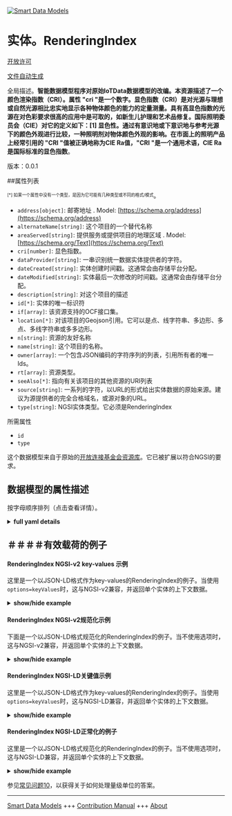 <!-- 10-Header -->  
[![Smart Data Models](https://smartdatamodels.org/wp-content/uploads/2022/01/SmartDataModels_logo.png "Logo")](https://smartdatamodels.org)  
实体。RenderingIndex  
=================<!-- /10-Header -->  
<!-- 15-License -->  
[开放许可](https://github.com/smart-data-models//dataModel.OCF/blob/master/RenderingIndex/LICENSE.md)  
[文件自动生成](https://docs.google.com/presentation/d/e/2PACX-1vTs-Ng5dIAwkg91oTTUdt8ua7woBXhPnwavZ0FxgR8BsAI_Ek3C5q97Nd94HS8KhP-r_quD4H0fgyt3/pub?start=false&loop=false&delayms=3000#slide=id.gb715ace035_0_60)  
<!-- /15-License -->  
<!-- 20-Description -->  
全局描述。**智能数据模型程序对原始IoTData数据模型的改编。本资源描述了一个颜色渲染指数（CRI）。属性 "cri "是一个数字。显色指数（CRI）是对光源与理想或自然光源相比忠实地显示各种物体颜色的能力的定量测量。具有高显色指数的光源在对色彩要求很高的应用中是可取的，如新生儿护理和艺术品修复。国际照明委员会（CIE）对它的定义如下：[1] 显色性。通过有意识地或下意识地与参考光源下的颜色外观进行比较，一种照明剂对物体颜色外观的影响。在市面上的照明产品上经常引用的 "CRI "值被正确地称为CIE Ra值，"CRI "是一个通用术语，CIE Ra是国际标准的显色指数**。  
版本：0.0.1  
<!-- /20-Description -->  
<!-- 30-PropertiesList -->  

##属性列表  

<sup><sub>[*] 如果一个属性中没有一个类型，是因为它可能有几种类型或不同的格式/模式</sub></sup>。  
- `address[object]`: 邮寄地址  . Model: [https://schema.org/address](https://schema.org/address)- `alternateName[string]`: 这个项目的一个替代名称  - `areaServed[string]`: 提供服务或提供项目的地理区域  . Model: [https://schema.org/Text](https://schema.org/Text)- `cri[number]`: 显色指数。  - `dataProvider[string]`: 一串识别统一数据实体提供者的字符。  - `dateCreated[string]`: 实体创建时间戳。这通常会由存储平台分配。  - `dateModified[string]`: 实体最后一次修改的时间戳。这通常会由存储平台分配。  - `description[string]`: 对这个项目的描述  - `id[*]`: 实体的唯一标识符  - `if[array]`: 该资源支持的OCF接口集。  - `location[*]`: 对该项目的Geojson引用。它可以是点、线字符串、多边形、多点、多线字符串或多多边形。  - `n[string]`: 资源的友好名称  - `name[string]`: 这个项目的名称。  - `owner[array]`: 一个包含JSON编码的字符序列的列表，引用所有者的唯一Ids。  - `rt[array]`: 资源类型。  - `seeAlso[*]`: 指向有关该项目的其他资源的URI列表  - `source[string]`: 一系列的字符，以URL的形式给出实体数据的原始来源。建议为源提供者的完全合格域名，或源对象的URL。  - `type[string]`: NGSI实体类型。它必须是RenderingIndex  <!-- /30-PropertiesList -->  
<!-- 35-RequiredProperties -->  
所需属性  
- `id`  - `type`  <!-- /35-RequiredProperties -->  
<!-- 40-RequiredProperties -->  
这个数据模型来自于原始的[开放连接基金会资源库](https://github.com/openconnectivityfoundation/IoTDataModels)。它已被扩展以符合NGSI的要求。  
<!-- /40-RequiredProperties -->  
<!-- 50-DataModelHeader -->  
## 数据模型的属性描述  
按字母顺序排列（点击查看详情）。  
<!-- /50-DataModelHeader -->  
<!-- 60-ModelYaml -->  
<details><summary><strong>full yaml details</strong></summary>    
```yaml  
RenderingIndex:    
  description: 'Smart Data Models Program adaptation of the original IoTData data Models. This Resource describes a Colour Rendering Index (CRI). The Property ''cri'' is an number. A colour rendering index (CRI) is a quantitative measure of the ability of a light source to reveal the colours of various objects faithfully in comparison with an ideal or natural light source. Light sources with a high CRI are desirable in colour-critical applications such as neonatal care and art restoration. It is defined by the International Commission on Illumination (CIE) as follows:[1]  Colour rendering: Effect of an illuminant on the colour appearance of objects by conscious or subconscious comparison with their colour appearance under a reference illuminant. The value often quoted as ''CRI'' on commercially available lighting products is properly called the CIE Ra value, ''CRI'' being a general term and CIE Ra being the international standard colour rendering index'    
  properties:    
    address:    
      description: 'The mailing address'    
      properties:    
        addressCountry:    
          description: 'Property. The country. For example, Spain. Model:''https://schema.org/addressCountry'''    
          type: string    
        addressLocality:    
          description: 'Property. The locality in which the street address is, and which is in the region. Model:''https://schema.org/addressLocality'''    
          type: string    
        addressRegion:    
          description: 'Property. The region in which the locality is, and which is in the country. Model:''https://schema.org/addressRegion'''    
          type: string    
        postOfficeBoxNumber:    
          description: 'Property. The post office box number for PO box addresses. For example, 03578. Model:''https://schema.org/postOfficeBoxNumber'''    
          type: string    
        postalCode:    
          description: 'Property. The postal code. For example, 24004. Model:''https://schema.org/https://schema.org/postalCode'''    
          type: string    
        streetAddress:    
          description: 'Property. The street address. Model:''https://schema.org/streetAddress'''    
          type: string    
      type: object    
      x-ngsi:    
        model: https://schema.org/address    
        type: Property    
    alternateName:    
      description: 'An alternative name for this item'    
      type: string    
      x-ngsi:    
        type: Property    
    areaServed:    
      description: 'The geographic area where a service or offered item is provided'    
      type: string    
      x-ngsi:    
        model: https://schema.org/Text    
        type: Property    
    cri:    
      description: 'The colour rendering index.'    
      maximum: 100    
      readOnly: true    
      type: number    
      x-ngsi:    
        type: Property    
    dataProvider:    
      description: 'A sequence of characters identifying the provider of the harmonised data entity.'    
      type: string    
      x-ngsi:    
        type: Property    
    dateCreated:    
      description: 'Entity creation timestamp. This will usually be allocated by the storage platform.'    
      format: date-time    
      type: string    
      x-ngsi:    
        type: Property    
    dateModified:    
      description: 'Timestamp of the last modification of the entity. This will usually be allocated by the storage platform.'    
      format: date-time    
      type: string    
      x-ngsi:    
        type: Property    
    description:    
      description: 'A description of this item'    
      type: string    
      x-ngsi:    
        type: Property    
    id:    
      anyOf: &renderingindex_-_properties_-_owner_-_items_-_anyof    
        - description: 'Property. Identifier format of any NGSI entity'    
          maxLength: 256    
          minLength: 1    
          pattern: ^[\w\-\.\{\}\$\+\*\[\]`|~^@!,:\\]+$    
          type: string    
        - description: 'Property. Identifier format of any NGSI entity'    
          format: uri    
          type: string    
      description: 'Unique identifier of the entity'    
      x-ngsi:    
        type: Property    
    if:    
      description: 'The OCF Interface set supported by this Resource.'    
      items:    
        enum:    
          - oic.if.s    
          - oic.if.baseline    
        type: string    
      minItems: 2    
      readOnly: true    
      type: array    
      uniqueItems: true    
      x-ngsi:    
        type: Property    
    location:    
      description: 'Geojson reference to the item. It can be Point, LineString, Polygon, MultiPoint, MultiLineString or MultiPolygon'    
      oneOf:    
        - description: 'Geoproperty. Geojson reference to the item. Point'    
          properties:    
            bbox:    
              items:    
                type: number    
              minItems: 4    
              type: array    
            coordinates:    
              items:    
                type: number    
              minItems: 2    
              type: array    
            type:    
              enum:    
                - Point    
              type: string    
          required:    
            - type    
            - coordinates    
          title: 'GeoJSON Point'    
          type: object    
        - description: 'Geoproperty. Geojson reference to the item. LineString'    
          properties:    
            bbox:    
              items:    
                type: number    
              minItems: 4    
              type: array    
            coordinates:    
              items:    
                items:    
                  type: number    
                minItems: 2    
                type: array    
              minItems: 2    
              type: array    
            type:    
              enum:    
                - LineString    
              type: string    
          required:    
            - type    
            - coordinates    
          title: 'GeoJSON LineString'    
          type: object    
        - description: 'Geoproperty. Geojson reference to the item. Polygon'    
          properties:    
            bbox:    
              items:    
                type: number    
              minItems: 4    
              type: array    
            coordinates:    
              items:    
                items:    
                  items:    
                    type: number    
                  minItems: 2    
                  type: array    
                minItems: 4    
                type: array    
              type: array    
            type:    
              enum:    
                - Polygon    
              type: string    
          required:    
            - type    
            - coordinates    
          title: 'GeoJSON Polygon'    
          type: object    
        - description: 'Geoproperty. Geojson reference to the item. MultiPoint'    
          properties:    
            bbox:    
              items:    
                type: number    
              minItems: 4    
              type: array    
            coordinates:    
              items:    
                items:    
                  type: number    
                minItems: 2    
                type: array    
              type: array    
            type:    
              enum:    
                - MultiPoint    
              type: string    
          required:    
            - type    
            - coordinates    
          title: 'GeoJSON MultiPoint'    
          type: object    
        - description: 'Geoproperty. Geojson reference to the item. MultiLineString'    
          properties:    
            bbox:    
              items:    
                type: number    
              minItems: 4    
              type: array    
            coordinates:    
              items:    
                items:    
                  items:    
                    type: number    
                  minItems: 2    
                  type: array    
                minItems: 2    
                type: array    
              type: array    
            type:    
              enum:    
                - MultiLineString    
              type: string    
          required:    
            - type    
            - coordinates    
          title: 'GeoJSON MultiLineString'    
          type: object    
        - description: 'Geoproperty. Geojson reference to the item. MultiLineString'    
          properties:    
            bbox:    
              items:    
                type: number    
              minItems: 4    
              type: array    
            coordinates:    
              items:    
                items:    
                  items:    
                    items:    
                      type: number    
                    minItems: 2    
                    type: array    
                  minItems: 4    
                  type: array    
                type: array    
              type: array    
            type:    
              enum:    
                - MultiPolygon    
              type: string    
          required:    
            - type    
            - coordinates    
          title: 'GeoJSON MultiPolygon'    
          type: object    
      x-ngsi:    
        type: Geoproperty    
    n:    
      description: 'Friendly name of the Resource'    
      maxLength: 64    
      readOnly: true    
      type: string    
      x-ngsi:    
        type: Property    
    name:    
      description: 'The name of this item.'    
      type: string    
      x-ngsi:    
        type: Property    
    owner:    
      description: 'A List containing a JSON encoded sequence of characters referencing the unique Ids of the owner(s)'    
      items:    
        anyOf: *renderingindex_-_properties_-_owner_-_items_-_anyof    
        description: 'Property. Unique identifier of the entity'    
      type: array    
      x-ngsi:    
        type: Property    
    rt:    
      description: 'The Resource Type.'    
      items:    
        enum:    
          - oic.r.colour.renderingindex    
        maxLength: 64    
        type: string    
      minItems: 1    
      readOnly: true    
      type: array    
      uniqueItems: true    
      x-ngsi:    
        type: Property    
    seeAlso:    
      description: 'list of uri pointing to additional resources about the item'    
      oneOf:    
        - items:    
            format: uri    
            type: string    
          minItems: 1    
          type: array    
        - format: uri    
          type: string    
      x-ngsi:    
        type: Property    
    source:    
      description: 'A sequence of characters giving the original source of the entity data as a URL. Recommended to be the fully qualified domain name of the source provider, or the URL to the source object.'    
      type: string    
      x-ngsi:    
        type: Property    
    type:    
      description: 'NGSI entity type. It has to be RenderingIndex'    
      enum:    
        - RenderingIndex    
      type: string    
      x-ngsi:    
        type: Property    
  required:    
    - id    
    - type    
  type: object    
  x-derived-from: https://github.com/OpenInterConnect/IoTDataModels/blob/master/RenderingIndexResURI.swagger.json    
  x-disclaimer: 'Redistribution and use in source and binary forms, with or without modification, are permitted  provided that the license conditions are met. Copyleft (c) 2021 Contributors to Smart Data Models Program'    
  x-license-url: https://github.com/smart-data-models/dataModel.OCF/blob/master/RenderingIndex/LICENSE.md    
  x-model-schema: https://smart-data-models.github.io/dataModel.IoTDataModels/RenderingIndex/schema.json    
  x-model-tags: OCF    
  x-version: 0.0.1    
```  
</details>    
<!-- /60-ModelYaml -->  
<!-- 70-MiddleNotes -->  
<!-- /70-MiddleNotes -->  
<!-- 80-Examples -->  
## ＃＃＃＃有效载荷的例子  
#### RenderingIndex NGSI-v2 key-values 示例  
这里是一个以JSON-LD格式作为key-values的RenderingIndex的例子。当使用`options=keyValues`时，这与NGSI-v2兼容，并返回单个实体的上下文数据。  
<details><summary><strong>show/hide example</strong></summary>    
```json  
{  
  "id": "urn:ngsi-ld:RenderingIndex:id:TMMA:93847518",  
  "dateCreated": "2000-09-16T05:33:48Z",  
  "dateModified": "2013-07-30T12:39:10Z",  
  "source": "Place produce left return while take. Process will develop admit. Upon next give appear. Star middle modern recently popular later.",  
  "name": "Wrong media whom can free pretty since. Growth carry last wind example stuff. Also somebody choice grow worry throughout tough.",  
  "alternateName": "Course first east. More hospital social sometimes project.",  
  "description": "Trip address human price. Painting attack heart. Vote draw four during senior charge.",  
  "dataProvider": "Low player up organization enter no machine. Establish physical magazine dark reality floor with father. Sure miss approach.",  
  "owner": [  
    "urn:ngsi-ld:RenderingIndex:items:VZQD:39658344",  
    "urn:ngsi-ld:RenderingIndex:items:BJHS:76521119"  
  ],  
  "seeAlso": [  
    "urn:ngsi-ld:RenderingIndex:items:FEZG:12690570",  
    "urn:ngsi-ld:RenderingIndex:items:CGJL:41616557"  
  ],  
  "location": {  
    "type": "Point",  
    "coordinates": [  
      -28.874227,  
      10.746036  
    ]  
  },  
  "address": {  
    "streetAddress": "Offer run choose both far. Off less space continue at easy change push. Hundred eight land doctor. Stuff wait improve start term positive.",  
    "addressLocality": "Rise former nearly appear stock draw. Tv image American above college. Manage month offer them stage dinner.",  
    "addressRegion": "Number of tree head stay. Less maintain side professional pass letter.",  
    "addressCountry": "Cut night determine. A next low me space follow.",  
    "postalCode": "Stop continue peace. Read I fine first.",  
    "postOfficeBoxNumber": "Hard story different soldier star kid official. Reach rather might current owner wrong listen effort."  
  },  
  "areaServed": "Institution attention different head movie. Provide cut writer."  
}  
```  
</details>  
#### RenderingIndex NGSI-v2规范化示例  
下面是一个以JSON-LD格式规范化的RenderingIndex的例子。当不使用选项时，这与NGSI-v2兼容，并返回单个实体的上下文数据。  
<details><summary><strong>show/hide example</strong></summary>    
```json  
{  
  "id": {  
    "type": "string",  
    "value": "urn:ngsi-ld:RenderingIndex:id:TMMA:93847518"  
  },  
  "dateCreated": {  
    "format": "date-time",  
    "type": "string",  
    "value": "2000-09-16T05:33:48Z"  
  },  
  "dateModified": {  
    "format": "date-time",  
    "type": "string",  
    "value": "2013-07-30T12:39:10Z"  
  },  
  "source": {  
    "type": "string",  
    "value": "Place produce left return while take. Process will develop admit. Upon next give appear. Star middle modern recently popular later."  
  },  
  "name": {  
    "type": "string",  
    "value": "Wrong media whom can free pretty since. Growth carry last wind example stuff. Also somebody choice grow worry throughout tough."  
  },  
  "alternateName": {  
    "type": "string",  
    "value": "Course first east. More hospital social sometimes project."  
  },  
  "description": {  
    "type": "string",  
    "value": "Trip address human price. Painting attack heart. Vote draw four during senior charge."  
  },  
  "dataProvider": {  
    "type": "string",  
    "value": "Low player up organization enter no machine. Establish physical magazine dark reality floor with father. Sure miss approach."  
  },  
  "owner": {  
    "type": "array",  
    "value": [  
      "urn:ngsi-ld:RenderingIndex:items:VZQD:39658344",  
      "urn:ngsi-ld:RenderingIndex:items:BJHS:76521119"  
    ]  
  },  
  "seeAlso": {  
    "type": "array",  
    "value": [  
      "urn:ngsi-ld:RenderingIndex:items:FEZG:12690570",  
      "urn:ngsi-ld:RenderingIndex:items:CGJL:41616557"  
    ]  
  },  
  "location": {  
    "type": "object",  
    "value": {  
      "type": "Point",  
      "coordinates": [  
        -28.874227,  
        10.746036  
      ]  
    }  
  },  
  "address": {  
    "type": "object",  
    "value": {  
      "streetAddress": "Offer run choose both far. Off less space continue at easy change push. Hundred eight land doctor. Stuff wait improve start term positive.",  
      "addressLocality": "Rise former nearly appear stock draw. Tv image American above college. Manage month offer them stage dinner.",  
      "addressRegion": "Number of tree head stay. Less maintain side professional pass letter.",  
      "addressCountry": "Cut night determine. A next low me space follow.",  
      "postalCode": "Stop continue peace. Read I fine first.",  
      "postOfficeBoxNumber": "Hard story different soldier star kid official. Reach rather might current owner wrong listen effort."  
    }  
  },  
  "areaServed": {  
    "type": "string",  
    "value": "Institution attention different head movie. Provide cut writer."  
  }  
}  
```  
</details>  
#### RenderingIndex NGSI-LD关键值示例  
这里是一个以JSON-LD格式作为key-values的RenderingIndex的例子。当使用`options=keyValues`时，这与NGSI-LD兼容，并返回单个实体的上下文数据。  
<details><summary><strong>show/hide example</strong></summary>    
```json  
{  
    "id": "urn:ngsi-ld:RenderingIndex:id:TMMA:93847518",  
    "dateCreated": "2000-09-16T05:33:48Z",  
    "dateModified": "2013-07-30T12:39:10Z",  
    "source": "Place produce left return while take. Process will develop admit. Upon next give appear. Star middle modern recently popular later.",  
    "name": "Wrong media whom can free pretty since. Growth carry last wind example stuff. Also somebody choice grow worry throughout tough.",  
    "alternateName": "Course first east. More hospital social sometimes project.",  
    "description": "Trip address human price. Painting attack heart. Vote draw four during senior charge.",  
    "dataProvider": "Low player up organization enter no machine. Establish physical magazine dark reality floor with father. Sure miss approach.",  
    "owner": [  
        "urn:ngsi-ld:RenderingIndex:items:VZQD:39658344",  
        "urn:ngsi-ld:RenderingIndex:items:BJHS:76521119"  
    ],  
    "seeAlso": [  
        "urn:ngsi-ld:RenderingIndex:items:FEZG:12690570",  
        "urn:ngsi-ld:RenderingIndex:items:CGJL:41616557"  
    ],  
    "location": {  
        "type": "Point",  
        "coordinates": [  
            -28.874227,  
            10.746036  
        ]  
    },  
    "address": {  
        "streetAddress": "Offer run choose both far. Off less space continue at easy change push. Hundred eight land doctor. Stuff wait improve start term positive.",  
        "addressLocality": "Rise former nearly appear stock draw. Tv image American above college. Manage month offer them stage dinner.",  
        "addressRegion": "Number of tree head stay. Less maintain side professional pass letter.",  
        "addressCountry": "Cut night determine. A next low me space follow.",  
        "postalCode": "Stop continue peace. Read I fine first.",  
        "postOfficeBoxNumber": "Hard story different soldier star kid official. Reach rather might current owner wrong listen effort."  
    },  
    "areaServed": "Institution attention different head movie. Provide cut writer.",  
    "@context": [  
        "https://smartdatamodels.org/context.jsonld",  
        "https://raw.githubusercontent.com/smart-data-models/dataModel.OCF/master/context.jsonld"  
    ]  
}  
```  
</details>  
#### RenderingIndex NGSI-LD正常化的例子  
这里是一个以JSON-LD格式规范化的RenderingIndex的例子。当不使用选项时，这与NGSI-LD兼容，并返回单个实体的上下文数据。  
<details><summary><strong>show/hide example</strong></summary>    
```json  
{  
    "id": "urn:ngsi-ld:RenderingIndex:id:MQEK:91143660",  
    "dateCreated": {  
        "type": "Property",  
        "value": {  
            "@type": "DateTime",  
            "@value": "2019-05-12T01:29:22Z"  
        }  
    },  
    "dateModified": {  
        "type": "Property",  
        "value": {  
            "@type": "DateTime",  
            "@value": "2012-07-22T14:18:51Z"  
        }  
    },  
    "source": {  
        "type": "Property",  
        "value": "Truth real cover his. Ground against outside to."  
    },  
    "name": {  
        "type": "Property",  
        "value": "Pressure admit interview interview. She conference forget democratic break effect."  
    },  
    "alternateName": {  
        "type": "Property",  
        "value": "Firm remain final long six compare voice. Dinner city write someone. Song itself event cost describe speak."  
    },  
    "description": {  
        "type": "Property",  
        "value": "Chance hundred whatever short. Door government financial service create describe. Player ready interview."  
    },  
    "dataProvider": {  
        "type": "Property",  
        "value": "Source strong few. War water travel hotel take. Include plan chair risk tax positive."  
    },  
    "owner": {  
        "type": "Property",  
        "value": [  
            "urn:ngsi-ld:RenderingIndex:items:TTHV:52228086",  
            "urn:ngsi-ld:RenderingIndex:items:XNER:44759686"  
        ]  
    },  
    "seeAlso": {  
        "type": "Property",  
        "value": [  
            "urn:ngsi-ld:RenderingIndex:items:ZGSE:28706989"  
        ]  
    },  
    "location": {  
        "type": "Property",  
        "value": {  
            "type": "Point",  
            "coordinates": [  
                2.5042655,  
                155.288883  
            ]  
        }  
    },  
    "address": {  
        "type": "Property",  
        "value": {  
            "streetAddress": "Bar him win. Candidate baby produce both. Head system thousand pass represent choice. Exist learn much image.",  
            "addressLocality": "Those product pull reality young huge more. Only worry to practice. Show size foot common too across white.",  
            "addressRegion": "Her mind treatment manage adult figure. Issue growth drug television state hope miss. Like international hope view. Probably argue professor account behind.",  
            "addressCountry": "Participant car main quickly sit. Party make college its my. Religious president director production director push. Relationship enjoy later Mrs.",  
            "postalCode": "Hit start international. Peace management face determine product happen police.",  
            "postOfficeBoxNumber": "Animal player week then. From back song provide. War market he turn."  
        }  
    },  
    "areaServed": {  
        "type": "Property",  
        "value": "Government determine theory almost very. Investment sister choice. Name position on example particular anything fast."  
    },  
    "@context": [  
        "https://smartdatamodels.org/context.jsonld",  
        "https://raw.githubusercontent.com/smart-data-models/dataModel.OCF/master/context.jsonld"  
    ]  
}  
```  
</details><!-- /80-Examples -->  
<!-- 90-FooterNotes -->  
<!-- /90-FooterNotes -->  
<!-- 95-Units -->  
参见[常见问题10](https://smartdatamodels.org/index.php/faqs/)，以获得关于如何处理量级单位的答案。  
<!-- /95-Units -->  
<!-- 97-LastFooter -->  
---  
[Smart Data Models](https://smartdatamodels.org) +++ [Contribution Manual](https://bit.ly/contribution_manual) +++ [About](https://bit.ly/Introduction_SDM)<!-- /97-LastFooter -->  
